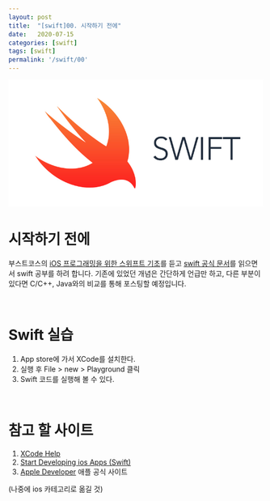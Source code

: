 ```yaml
---
layout: post
title:  "[swift]00. 시작하기 전에"
date:   2020-07-15
categories: [swift]
tags: [swift]
permalink: '/swift/00'
---
```


![swift](https://github.com/kkarung/kkarung.github.io/blob/master/assets/image/swift.jpg?raw=true)

# 시작하기 전에

부스트코스의 <a href="www.edwith.org/boostcamp_ios" target="_blank">iOS 프로그래밍을 위한 스위프트 기초</a>를 듣고 <a href="www.swift.org" target="_blank">swift 공식 문서</a>를 읽으면서 swift 공부를 하려 합니다. 기존에 있었던 개념은 간단하게 언급만 하고, 다른 부분이 있다면 C/C++, Java와의 비교를 통해 포스팅할 예정입니다.

<br>

# Swift 실습

1. App store에 가서 XCode를 설치한다.
2. 실행 후 File > new > Playground 클릭
3. Swift 코드를 실행해 볼 수 있다.

<br>

# 참고 할 사이트 
1. [XCode Help](https://help.apple.com/xcode/mac/8.0/#/devc8c2a6be1)
2. [Start Developing ios Apps (Swift)](https://developer.apple.com/library/archive/referencelibrary/GettingStarted/DevelopiOSAppsSwift/BuildABasicUI.html#//apple_ref/doc/uid/TP40015214-CH5-SW1)
3. [Apple Developer](https://developer.apple.com) 애플 공식 사이트

(나중에 ios 카테고리로 옮길 것)